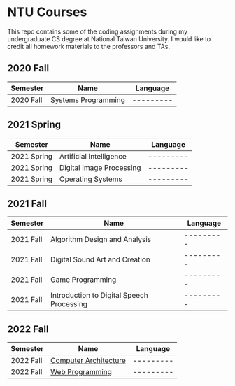 # NTU Courses
This repo contains some of the coding assignments during my undergraduate CS degree at National Taiwan University. I would like to credit all homework materials to the professors and TAs.

## 2020 Fall
| Semester | Name | Language |
| --------- | --------- | --------- |
| 2020 Fall | Systems Programming | --------- |

## 2021 Spring
| Semester | Name | Language |
| --------- | --------- | --------- |
| 2021 Spring | Artificial Intelligence | --------- |
| 2021 Spring | Digital Image Processing | --------- |
| 2021 Spring | Operating Systems | --------- |

## 2021 Fall
| Semester | Name | Language |
| --------- | --------- | --------- |
| 2021 Fall | Algorithm Design and Analysis | --------- |
| 2021 Fall | Digital Sound Art and Creation | --------- |
| 2021 Fall | Game Programming | --------- |
| 2021 Fall | Introduction to Digital Speech Processing | --------- |

## 2022 Fall
| Semester | Name | Language |
| --------- | --------- | --------- |
| 2022 Fall | [Computer Architecture](./2022F%20-%20Computer%20Architecture/) | --------- |
| 2022 Fall | [Web Programming](./2022F%20-%20Web%20Programming/) | --------- |

